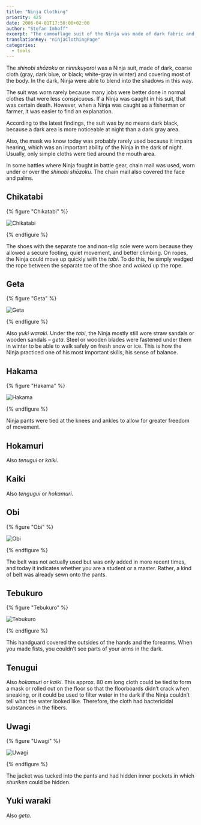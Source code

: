 ```yaml
---
title: "Ninja Clothing"
priority: 425
date: 2006-04-01T17:50:00+02:00
author: "Stefan Imhoff"
excerpt: "The camouflage suit of the Ninja was made of dark fabric and was used for camouflage at night, in winter it was made of gray and white fabric. All components had a special function and were of great importance for the operation."
translationKey: "ninjaClothingPage"
categories:
  - tools
---
```


The _shinobi shōzoku_ or _ninnikuyoroi_ was a Ninja suit, made of dark, coarse cloth (gray, dark blue, or black; white-gray in winter) and covering most of the body. In the dark, Ninja were able to blend into the shadows in this way.

The suit was worn rarely because many jobs were better done in normal clothes that were less conspicuous. If a Ninja was caught in his suit, that was certain death. However, when a Ninja was caught as a fisherman or farmer, it was easier to find an explanation.

According to the latest findings, the suit was by no means dark black, because a dark area is more noticeable at night than a dark gray area.

Also, the mask we know today was probably rarely used because it impairs hearing, which was an important ability of the Ninja in the dark of night. Usually, only simple cloths were tied around the mouth area.

In some battles where Ninja fought in battle gear, chain mail was used, worn under or over the _shinobi shōzoku_. The chain mail also covered the face and palms.

## Chikatabi

{% figure "Chikatabi" %}

![Chikatabi](/assets/images/book/werkzeuge-tabi.jpg)

{% endfigure %}

The shoes with the separate toe and non-slip sole were worn because they allowed a secure footing, quiet movement, and better climbing. On ropes, the Ninja could move up quickly with the _tabi_. To do this, he simply wedged the rope between the separate toe of the shoe and _walked_ up the rope.

## Geta

{% figure "Geta" %}

![Geta](/assets/images/book/werkzeuge-geta.jpg)

{% endfigure %}

Also _yuki waraki_. Under the _tabi_, the Ninja mostly still wore straw sandals or wooden sandals – _geta_. Steel or wooden blades were fastened under them in winter to be able to walk safely on fresh snow or ice. This is how the Ninja practiced one of his most important skills, his sense of balance.

## Hakama

{% figure "Hakama" %}

![Hakama](/assets/images/book/werkzeuge-hakama.jpg)

{% endfigure %}

Ninja pants were tied at the knees and ankles to allow for greater freedom of movement.

## Hokamuri

Also _tenugui_ or _kaiki_.

## Kaiki

Also _tengugui_ or _hokamuri_.

## Obi

{% figure "Obi" %}

![Obi](/assets/images/book/werkzeuge-obi.jpg)

{% endfigure %}

The belt was not actually used but was only added in more recent times, and today it indicates whether you are a student or a master. Rather, a kind of belt was already sewn onto the pants.

## Tebukuro

{% figure "Tebukuro" %}

![Tebukuro](/assets/images/book/werkzeuge-tebukuro.jpg)

{% endfigure %}

This handguard covered the outsides of the hands and the forearms. When you made fists, you couldn’t see parts of your arms in the dark.

## Tenugui

Also _hokamuri_ or _kaiki_. This approx. 80 cm long cloth could be tied to form a mask or rolled out on the floor so that the floorboards didn’t crack when sneaking, or it could be used to filter water in the dark if the Ninja couldn’t tell what the water looked like. Therefore, the cloth had bactericidal substances in the fibers.

## Uwagi

{% figure "Uwagi" %}

![Uwagi](/assets/images/book/werkzeuge-uwagi.jpg)

{% endfigure %}

The jacket was tucked into the pants and had hidden inner pockets in which _shuriken_ could be hidden.

## Yuki waraki

Also _geta_.
